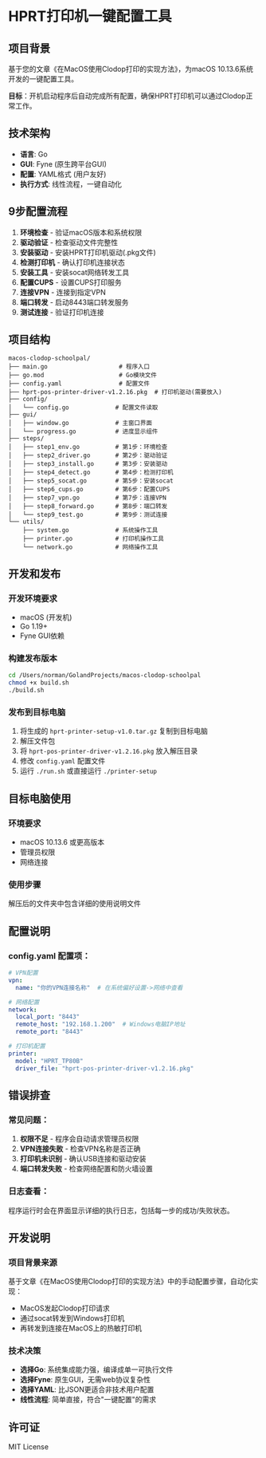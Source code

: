 # HPRT打印机一键配置工具

## 项目背景
基于您的文章《在MacOS使用Clodop打印的实现方法》，为macOS 10.13.6系统开发的一键配置工具。

**目标**：开机启动程序后自动完成所有配置，确保HPRT打印机可以通过Clodop正常工作。

## 技术架构
- **语言**: Go
- **GUI**: Fyne (原生跨平台GUI)
- **配置**: YAML格式 (用户友好)
- **执行方式**: 线性流程，一键自动化

## 9步配置流程
1. **环境检查** - 验证macOS版本和系统权限
2. **驱动验证** - 检查驱动文件完整性
3. **安装驱动** - 安装HPRT打印机驱动(.pkg文件)
4. **检测打印机** - 确认打印机连接状态
5. **安装工具** - 安装socat网络转发工具
6. **配置CUPS** - 设置CUPS打印服务
7. **连接VPN** - 连接到指定VPN
8. **端口转发** - 启动8443端口转发服务
9. **测试连接** - 验证打印机连接

## 项目结构
```
macos-clodop-schoolpal/
├── main.go                    # 程序入口
├── go.mod                     # Go模块文件
├── config.yaml                # 配置文件
├── hprt-pos-printer-driver-v1.2.16.pkg  # 打印机驱动(需要放入)
├── config/
│   └── config.go             # 配置文件读取
├── gui/
│   ├── window.go             # 主窗口界面
│   └── progress.go           # 进度显示组件
├── steps/
│   ├── step1_env.go          # 第1步：环境检查
│   ├── step2_driver.go       # 第2步：驱动验证
│   ├── step3_install.go      # 第3步：安装驱动
│   ├── step4_detect.go       # 第4步：检测打印机
│   ├── step5_socat.go        # 第5步：安装socat
│   ├── step6_cups.go         # 第6步：配置CUPS
│   ├── step7_vpn.go          # 第7步：连接VPN
│   ├── step8_forward.go      # 第8步：端口转发
│   └── step9_test.go         # 第9步：测试连接
└── utils/
    ├── system.go             # 系统操作工具
    ├── printer.go            # 打印机操作工具
    └── network.go            # 网络操作工具
```

## 开发和发布

### 开发环境要求
- macOS (开发机)
- Go 1.19+ 
- Fyne GUI依赖

### 构建发布版本
```bash
cd /Users/norman/GolandProjects/macos-clodop-schoolpal
chmod +x build.sh
./build.sh
```

### 发布到目标电脑
1. 将生成的 `hprt-printer-setup-v1.0.tar.gz` 复制到目标电脑
2. 解压文件包
3. 将 `hprt-pos-printer-driver-v1.2.16.pkg` 放入解压目录
4. 修改 `config.yaml` 配置文件
5. 运行 `./run.sh` 或直接运行 `./printer-setup`

## 目标电脑使用

### 环境要求
- macOS 10.13.6 或更高版本
- 管理员权限
- 网络连接

### 使用步骤
解压后的文件夹中包含详细的使用说明文件

## 配置说明

### config.yaml 配置项：
```yaml
# VPN配置
vpn:
  name: "你的VPN连接名称"  # 在系统偏好设置->网络中查看

# 网络配置  
network:
  local_port: "8443"
  remote_host: "192.168.1.200"  # Windows电脑IP地址
  remote_port: "8443"

# 打印机配置
printer:
  model: "HPRT_TP80B"
  driver_file: "hprt-pos-printer-driver-v1.2.16.pkg"
```

## 错误排查

### 常见问题：
1. **权限不足** - 程序会自动请求管理员权限
2. **VPN连接失败** - 检查VPN名称是否正确
3. **打印机未识别** - 确认USB连接和驱动安装
4. **端口转发失败** - 检查网络配置和防火墙设置

### 日志查看：
程序运行时会在界面显示详细的执行日志，包括每一步的成功/失败状态。

## 开发说明

### 项目背景来源
基于文章《在MacOS使用Clodop打印的实现方法》中的手动配置步骤，自动化实现：
- MacOS发起Clodop打印请求
- 通过socat转发到Windows打印机
- 再转发到连接在MacOS上的热敏打印机

### 技术决策
- **选择Go**: 系统集成能力强，编译成单一可执行文件
- **选择Fyne**: 原生GUI，无需web协议复杂性
- **选择YAML**: 比JSON更适合非技术用户配置
- **线性流程**: 简单直接，符合"一键配置"的需求

## 许可证
MIT License 